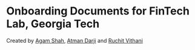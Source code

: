 # Onboarding Documents for FinTech Lab, Georgia Tech

Created by [Agam Shah](https://www.linkedin.com/in/agam-shah/), [Atman Darji](https://www.linkedin.com/in/atmandarji/) and [Ruchit Vithani](https://www.linkedin.com/in/ruchit-vithani-065894141/)
